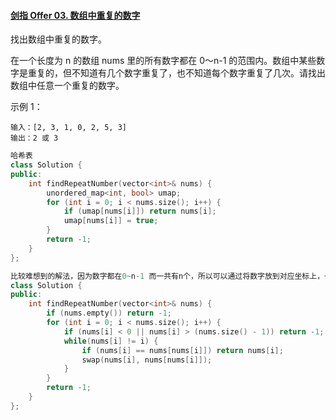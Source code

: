 #### [剑指 Offer 03. 数组中重复的数字](https://leetcode-cn.com/problems/shu-zu-zhong-zhong-fu-de-shu-zi-lcof/)

找出数组中重复的数字。

在一个长度为 n 的数组 nums 里的所有数字都在 0～n-1 的范围内。数组中某些数字是重复的，但不知道有几个数字重复了，也不知道每个数字重复了几次。请找出数组中任意一个重复的数字。

示例 1：

```
输入：[2, 3, 1, 0, 2, 5, 3]
输出：2 或 3 
```

```c++
哈希表
class Solution {
public:
    int findRepeatNumber(vector<int>& nums) {
        unordered_map<int, bool> umap;
        for (int i = 0; i < nums.size(); i++) {
            if (umap[nums[i]]) return nums[i];
            umap[nums[i]] = true;
        }
        return -1;
    }
};
```

```c++
比较难想到的解法，因为数字都在0~n-1 而一共有n个，所以可以通过将数字放到对应坐标上，一旦发现数字与对应坐标不一致，即找到重复的数字
class Solution {
public:
    int findRepeatNumber(vector<int>& nums) {
        if (nums.empty()) return -1;
        for (int i = 0; i < nums.size(); i++) {
            if (nums[i] < 0 || nums[i] > (nums.size() - 1)) return -1;
            while(nums[i] != i) {
                if (nums[i] == nums[nums[i]]) return nums[i];
                swap(nums[i], nums[nums[i]]);
            }
        }
        return -1;
    }
};
```
